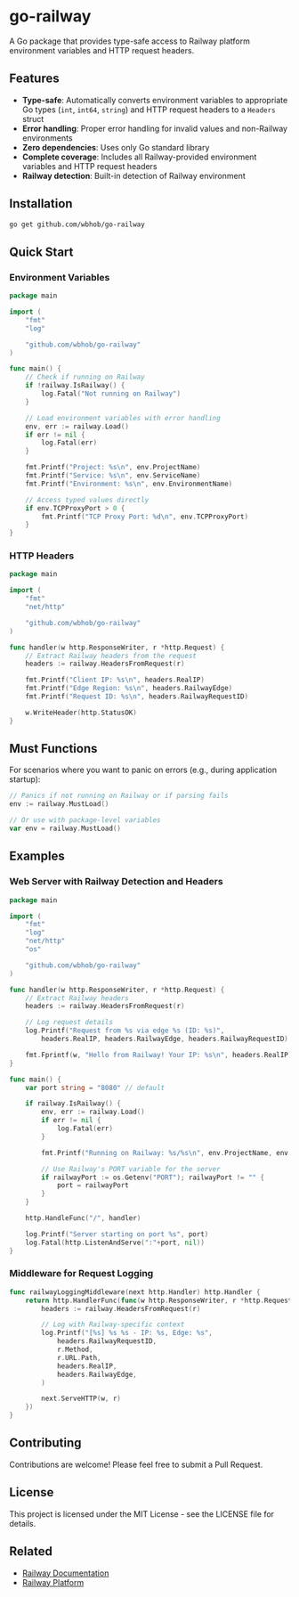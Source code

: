 # go-railway

A Go package that provides type-safe access to Railway platform environment variables and HTTP request headers.

## Features

- **Type-safe**: Automatically converts environment variables to appropriate Go types (`int`, `int64`, `string`) and HTTP request headers to a `Headers` struct
- **Error handling**: Proper error handling for invalid values and non-Railway environments
- **Zero dependencies**: Uses only Go standard library
- **Complete coverage**: Includes all Railway-provided environment variables and HTTP request headers
- **Railway detection**: Built-in detection of Railway environment

## Installation

```bash
go get github.com/wbhob/go-railway
```

## Quick Start

### Environment Variables

```go
package main

import (
    "fmt"
    "log"

    "github.com/wbhob/go-railway"
)

func main() {
    // Check if running on Railway
    if !railway.IsRailway() {
        log.Fatal("Not running on Railway")
    }

    // Load environment variables with error handling
    env, err := railway.Load()
    if err != nil {
        log.Fatal(err)
    }

    fmt.Printf("Project: %s\n", env.ProjectName)
    fmt.Printf("Service: %s\n", env.ServiceName)
    fmt.Printf("Environment: %s\n", env.EnvironmentName)

    // Access typed values directly
    if env.TCPProxyPort > 0 {
        fmt.Printf("TCP Proxy Port: %d\n", env.TCPProxyPort)
    }
}
```

### HTTP Headers

```go
package main

import (
    "fmt"
    "net/http"

    "github.com/wbhob/go-railway"
)

func handler(w http.ResponseWriter, r *http.Request) {
    // Extract Railway headers from the request
    headers := railway.HeadersFromRequest(r)

    fmt.Printf("Client IP: %s\n", headers.RealIP)
    fmt.Printf("Edge Region: %s\n", headers.RailwayEdge)
    fmt.Printf("Request ID: %s\n", headers.RailwayRequestID)

    w.WriteHeader(http.StatusOK)
}
```

## Must Functions

For scenarios where you want to panic on errors (e.g., during application startup):

```go
// Panics if not running on Railway or if parsing fails
env := railway.MustLoad()

// Or use with package-level variables
var env = railway.MustLoad()
```

## Examples

### Web Server with Railway Detection and Headers

```go
package main

import (
    "fmt"
    "log"
    "net/http"
    "os"

    "github.com/wbhob/go-railway"
)

func handler(w http.ResponseWriter, r *http.Request) {
    // Extract Railway headers
    headers := railway.HeadersFromRequest(r)

    // Log request details
    log.Printf("Request from %s via edge %s (ID: %s)",
        headers.RealIP, headers.RailwayEdge, headers.RailwayRequestID)

    fmt.Fprintf(w, "Hello from Railway! Your IP: %s\n", headers.RealIP)
}

func main() {
    var port string = "8080" // default

    if railway.IsRailway() {
        env, err := railway.Load()
        if err != nil {
            log.Fatal(err)
        }

        fmt.Printf("Running on Railway: %s/%s\n", env.ProjectName, env.ServiceName)

        // Use Railway's PORT variable for the server
        if railwayPort := os.Getenv("PORT"); railwayPort != "" {
            port = railwayPort
        }
    }

    http.HandleFunc("/", handler)

    log.Printf("Server starting on port %s", port)
    log.Fatal(http.ListenAndServe(":"+port, nil))
}
```

### Middleware for Request Logging

```go
func railwayLoggingMiddleware(next http.Handler) http.Handler {
    return http.HandlerFunc(func(w http.ResponseWriter, r *http.Request) {
        headers := railway.HeadersFromRequest(r)

        // Log with Railway-specific context
        log.Printf("[%s] %s %s - IP: %s, Edge: %s",
            headers.RailwayRequestID,
            r.Method,
            r.URL.Path,
            headers.RealIP,
            headers.RailwayEdge,
        )

        next.ServeHTTP(w, r)
    })
}
```

## Contributing

Contributions are welcome! Please feel free to submit a Pull Request.

## License

This project is licensed under the MIT License - see the LICENSE file for details.

## Related

- [Railway Documentation](https://docs.railway.com/reference/variables#railway-provided-variables)
- [Railway Platform](https://railway.app)
